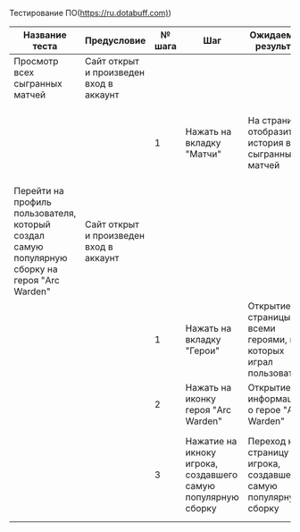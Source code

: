 Тестирование ПО(<https://ru.dotabuff.com)>)

<table>
<colgroup>
<col style="width: 13%" />
<col style="width: 15%" />
<col style="width: 7%" />
<col style="width: 17%" />
<col style="width: 15%" />
<col style="width: 19%" />
<col style="width: 10%" />
</colgroup>
<thead>
<tr class="header">
<th>Название теста</th>
<th>Предусловие</th>
<th>№ шага</th>
<th>Шаг</th>
<th>Ожидаемый результат</th>
<th>Фактический результат</th>
<th>Статус</th>
</tr>
</thead>
<tbody>
<tr class="odd">
<td>Просмотр всех сыгранных матчей </td>
<td>Сайт открыт и произведен вход в аккаунт</td>
<td></td>
<td></td>
<td></td>
<td></td>
<td>Пройден</td>
</tr>
<tr class="even">
<td></td>
<td></td>
<td>1</td>
<td>Нажать на вкладку "Матчи"</td>
<td>На странице отобразится история всех сыгранных матчей</td>
<td>В центре страницы появилась история матчей с их кратким описанием</td>
<td></td>
</tr>
<tr class="odd">
<td>Перейти на профиль пользователя, который создал самую популярную сборку на героя "Arc Warden"</td>
<td>Сайт открыт и произведен вход в аккаунт</td>
<td></td>
<td></td>
<td></td>
<td></td>
<td>Пройден</td>
</tr>
<tr class="even">
<td></td>
<td></td>
<td>1</td>
<td>Нажать на вкладку "Герои"</td>
<td>Открытие страницы со всеми героями, на которых играл пользователь</td>
<td>Отобразились все герои, на которых играл пользователь</td>
<td></td>
</tr>
<tr class="odd">
<td></td>
<td></td>
<td>2</td>
<td>Нажать на иконку героя "Arc Warden"</td>
<td>Открытие информации о герое "Arc Warden"</td>
<td>Отобразилась ниформацией о выбранном герое</td>
<td></td>
</tr>
<tr class="even">
<td></td>
<td></td>
<td>3</td>
<td>Нажатие на икноку игрока, создавшего самую популярную сборку</td>
<td>Переход на страницу игрока, создавшего самую популярную сборку </td>
<td>Произошел переход на профиль игрока, создавшего самую популярную сборку </td>
<td></td>
</tr>
</tbody>
</table>

